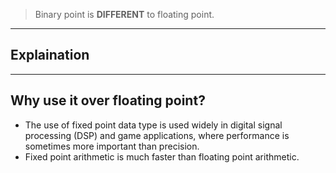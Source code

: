 >Binary point is **DIFFERENT** to floating point.

-----
## Explaination
-----
## Why use it over floating point?
- The use of fixed point data type is used widely in digital signal processing (DSP) and game applications, where performance is sometimes more important than precision.
- Fixed point arithmetic is much faster than floating point arithmetic.